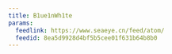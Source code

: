 ```yaml
---
title: B1ue1nWh1te
params:
  feedlink: https://www.seaeye.cn/feed/atom/
  feedid: 8ea5d9928d4bf5b5cee01f631b64b8b0
---
```

